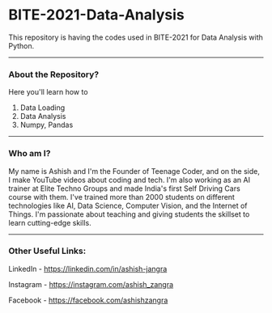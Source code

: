 # BITE-2021-Data-Analysis
This repository is having the codes used in BITE-2021 for Data Analysis with Python.

-----

### About the Repository?

Here you'll learn how to

1. Data Loading
2. Data Analysis
3. Numpy, Pandas

-----

### Who am I?

My name is Ashish and I'm the Founder of Teenage Coder, and on the side, I make YouTube videos about coding and tech. I'm also working as an AI trainer at Elite Techno Groups and made India's first Self Driving Cars course with them. I've trained more than 2000 students on different technologies like AI, Data Science, Computer Vision, and the Internet of Things. I'm passionate about teaching and giving students the skillset to learn cutting-edge skills.

-----

### Other Useful Links:

LinkedIn - https://linkedin.com/in/ashish-jangra 

Instagram - https://instagram.com/ashish_zangra 

Facebook - https://facebook.com/ashishzangra
